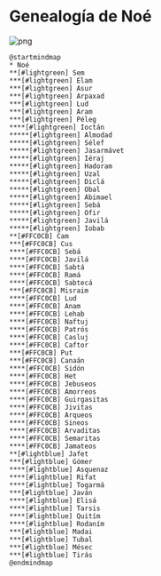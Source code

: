 # Genealogía de Noé

![png](https://img.plantuml.biz/plantuml/png/TPJFKW8n3CRlF0KptZZv2Awh88v_KF3aUCYotJLEkzMqPHpUXYC7Jpn2Nym55YbjlFw-z4lIfham5iWgR4e5dxr1_q7xTMymU3sJMB_RceHetlfJeLeMmMi93CsC8uRI9tn3cGftZe4PSSuJlvQYtl986EkvzQjcfyHEKkbodpVfQMjNSSej623bLmjXENdirmGVd783fUvAZwMN9KYEN-5S-XMdF1RyYQn01OALfgBunwj2uZjTu3_fnxg0OZS8ms5-db--zVF3e_m1PxhNE91Z0KSMvWWYeR09V0R51ehv7X_fFHe2L55iDqm1oHf8WiJxhh6GFK1btKS49s39R-8MSp0o2StRyvfEIvmu6rqND70Oqw0_BFqcXZVTv0MtA0fdX8whoPGcIl788TLWq4AitEA2eHbzkTHbYWsJaHPGCXRjYW3Y4e82kxVf1goGJcnv9ReB2kZ8RvIWtY3ccMaBR62PAizOWKtnJDUxFvnaQCVn-0W1lvPe_eOlD08oQ5B-vD3w7yKKr2wSfbDEX7ie0HCwSzq_FutrQoFcQJ2INvdUXMYtzNvZ_m80)

```plantuml
@startmindmap
* Noé
**[#lightgreen] Sem
***[#lightgreen] Elam
***[#lightgreen] Asur
***[#lightgreen] Arpaxad
***[#lightgreen] Lud
***[#lightgreen] Aram
***[#lightgreen] Péleg
****[#lightgreen] Ioctán
*****[#lightgreen] Almodad
*****[#lightgreen] Sélef
*****[#lightgreen] Jasarmávet
*****[#lightgreen] Iéraj
*****[#lightgreen] Hadoram
*****[#lightgreen] Uzal
*****[#lightgreen] Diclá
*****[#lightgreen] Obal
*****[#lightgreen] Abimael
*****[#lightgreen] Sebá
*****[#lightgreen] Ofir
*****[#lightgreen] Javilá
*****[#lightgreen] Iobab
**[#FFC0CB] Cam
***[#FFC0CB] Cus
****[#FFC0CB] Sebá
****[#FFC0CB] Javilá
****[#FFC0CB] Sabtá
****[#FFC0CB] Ramá
****[#FFC0CB] Sabtecá
***[#FFC0CB] Misraim
****[#FFC0CB] Lud
****[#FFC0CB] Anam
****[#FFC0CB] Lehab
****[#FFC0CB] Naftuj
****[#FFC0CB] Patrós
****[#FFC0CB] Casluj
****[#FFC0CB] Caftor
***[#FFC0CB] Put
***[#FFC0CB] Canaán
****[#FFC0CB] Sidón
****[#FFC0CB] Het
****[#FFC0CB] Jebuseos
****[#FFC0CB] Amorreos
****[#FFC0CB] Guirgasitas
****[#FFC0CB] Jivitas
****[#FFC0CB] Arqueos
****[#FFC0CB] Sineos
****[#FFC0CB] Arvaditas
****[#FFC0CB] Semaritas
****[#FFC0CB] Jamateos
**[#lightblue] Jafet
***[#lightblue] Gómer
****[#lightblue] Asquenaz
****[#lightblue] Rifat
****[#lightblue] Togarmá
***[#lightblue] Javán
****[#lightblue] Elisá
****[#lightblue] Tarsis
****[#lightblue] Quitím
****[#lightblue] Rodaním
***[#lightblue] Madai
***[#lightblue] Tubal
***[#lightblue] Mésec
***[#lightblue] Tirás
@endmindmap
```
